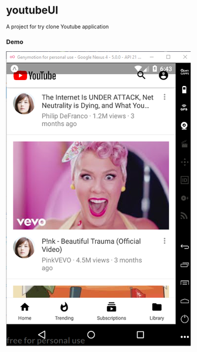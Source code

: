 # youtubeUI
A project for try clone Youtube application

### Demo
![alt text](https://raw.githubusercontent.com/ducchungtx/youtubeUI/master/assets/demo.PNG)
